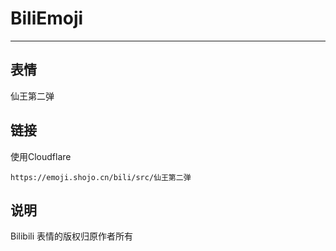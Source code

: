 # BiliEmoji
---
## 表情
仙王第二弹
## 链接
使用Cloudflare
```
https://emoji.shojo.cn/bili/src/仙王第二弹
```
## 说明
Bilibili 表情的版权归原作者所有
